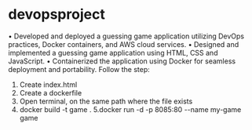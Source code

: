 # devopsproject
•	Developed and deployed a guessing game application utilizing DevOps practices, Docker containers, and AWS cloud services.
•	Designed and implemented a guessing game application using HTML, CSS and JavaScript.
•	Containerized the application using Docker for seamless deployment and portability.
Follow the step:
1. Create index.html
2. Create a dockerfile
3. Open terminal, on the same path where the file exists
4. docker build -t game .
5.docker run -d -p 8085:80 --name my-game game
